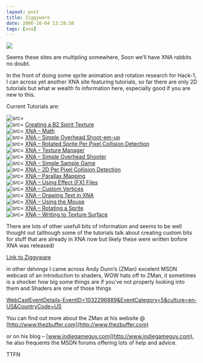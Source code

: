 ```yaml
---
layout: post
title: Ziggyware
date: 2006-10-04 13:28:58
tags: [xna]
---
```


![](http://www.ziggyware.com/ziggyware.gif)

Seems these sites are multipling somewhere, Soon we’ll have XNA rabbits no doubt.

In the front of doing some sprite animation and rotation research for Hack-1, I can across yet another XNA site featuring tutorials, so far there are only 2D tutorials but what w wealth fo information here, especially good if you are new to this.

Current Tutorials are:

 

![src=]()  
 ![src=]() [Creating a B2 Spirit Texture](http://www.ziggyware.com/readarticle.php?article_id=55)  
 ![src=]() [XNA – Math](http://www.ziggyware.com/readarticle.php?article_id=54)  
 ![src=]() [XNA – Simple Overhead Shoot-em-up](http://www.ziggyware.com/readarticle.php?article_id=53)  
 ![src=]() [XNA – Rotated Sprite Per Pixel Collision Detection](http://www.ziggyware.com/readarticle.php?article_id=52)  
 ![src=]() [XNA – Texture Manager](http://www.ziggyware.com/readarticle.php?article_id=51)  
 ![src=]() [XNA – Simple Overhead Shooter](http://www.ziggyware.com/readarticle.php?article_id=50)  
 ![src=]() [XNA – Simple Sample Game](http://www.ziggyware.com/readarticle.php?article_id=49)  
 ![src=]() [XNA – 2D Per Pixel Collision Detection](http://www.ziggyware.com/readarticle.php?article_id=48)  
 ![src=]() [XNA – Parallax Mapping](http://www.ziggyware.com/readarticle.php?article_id=47)  
 ![src=]() [XNA – Using Effect (FX) Files](http://www.ziggyware.com/readarticle.php?article_id=46)  
 ![src=]() [XNA – Custom Vertices](http://www.ziggyware.com/readarticle.php?article_id=45)  
 ![src=]() [XNA – Drawing Text in XNA](http://www.ziggyware.com/readarticle.php?article_id=44)  
 ![src=]() [XNA – Using the Mouse](http://www.ziggyware.com/readarticle.php?article_id=43)  
 ![src=]() [XNA – Rotating a Sprite](http://www.ziggyware.com/readarticle.php?article_id=42)  
 ![src=]() [XNA – Writing to Texture Surface](http://www.ziggyware.com/readarticle.php?article_id=41)

There are lots of other usefull bits of information and seems to be well thought out (although some of the tutorials talk about creating custom bits for stuff that are already in XNA now but likely these were written bofore XNA was released)

[Link to Ziggyware](http://www.ziggyware.com/news.php)

in other delvings I came across Andy Dunn’s (ZMan) excelent MSDN webcast of an introduction to shaders, WOW hats off to ZMan, it sometimes is a shocker how big some things are if you’ve not properly looking into them and Shaders are one of those things

[WebCastEventDetails-EventID=1032296889&EventCategory=5&culture=en-US&CountryCode=US](http://msevents.microsoft.com/CUI/WebCastEventDetails?EventID=1032296889&EventCategory=5&culture=en-US&CountryCode=US)

You can find out more about the ZMan at his website @ [http://www.thezbuffer.com](http://www.thezbuffer.com)

or on his blog – [www.indiegameguy.com](http://www.indiegameguy.com), he also frequents the MSDN forums offering lots of help and advice.

TTFN

